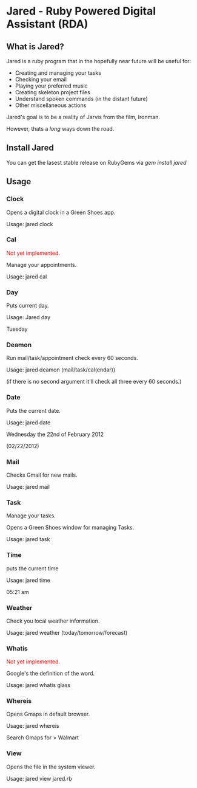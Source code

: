 # Jared - Ruby Powered Digital Assistant (RDA)
## What is Jared?
Jared is a ruby program that in the hopefully near future will be useful for:
* Creating and managing your tasks
* Checking your email
* Playing your preferred music
* Creating skeleton project files
* Understand spoken commands (in the distant future)
* Other miscellaneous actions

Jared's goal is to be a reality of Jarvis from the film, Ironman.

However, thats a _long_ ways down the road.
## Install Jared
You can get the lasest stable release on RubyGems via *gem install jared*

## Usage

### Clock
  Opens a digital clock in a Green Shoes app.
  
  Usage: jared clock

### Cal
  <span style="color:red;">Not yet implemented.</span>
  
  Manage your appointments.

  Usage: jared cal
  
### Day
  Puts current day.
  
  Usage: Jared day
  
  Tuesday
  
### Deamon
  Run mail/task/appointment check every 60 seconds.
  
  Usage: jared deamon (mail/task/cal(endar))
  
  (if there is no second argument it'll check all three every 60 seconds.)
  
### Date
  Puts the current date.
  
  Usage: jared date
  
  Wednesday the 22nd of February 2012
  
  (02/22/2012)
  
### Mail
  Checks Gmail for new mails.
  
  Usage: jared mail
  
### Task
  Manage your tasks.
  
  Opens a Green Shoes window for managing Tasks.

  Usage: jared task

### Time
  puts the current time
  
  Usage: jared time
  
  05:21 am

### Weather
  Check you local weather information.

  Usage: jared weather (today/tomorrow/forecast)

### Whatis
  <span style="color:red;">Not yet implemented.</span>
  
  Google's the definition of the word.
  
  Usage: jared whatis glass
  
### Whereis
  Opens Gmaps in default browser.

  Usage: jared whereis

  Search Gmaps for > Walmart
 
### View
  Opens the file in the system viewer.
  
  Usage: jared view jared.rb
